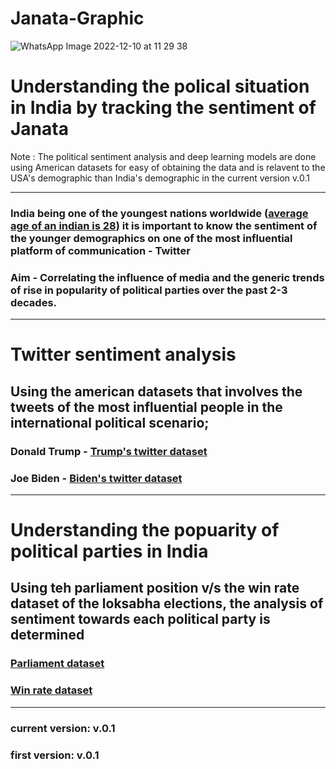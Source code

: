# Janata-Graphic
![WhatsApp Image 2022-12-10 at 11 29 38](https://user-images.githubusercontent.com/81732369/206835167-95b8ce1b-2e22-416a-876d-5dab59c81d68.jpg)

# Understanding the polical situation in India by tracking the sentiment of Janata
Note : The political sentiment analysis and deep learning models are done using American datasets for easy of obtaining the data and is relavent to the USA's demographic than India's demographic in the current version v.0.1
______

### India being one of the youngest nations worldwide ([average age  of an indian is 28](https://worldpopulationreview.com/country-rankings/median-age)) it is important to know the sentiment of the younger demographics on one of the most influential platform of communication - Twitter
### Aim - Correlating the influence of media and the generic trends of rise in popularity of political parties over the past 2-3 decades.
 ____

# Twitter sentiment analysis

## Using the american datasets that involves the tweets of the most influential people in the international political scenario; 
### Donald Trump - [Trump's twitter dataset](https://drive.google.com/file/d/1GHEjNc6thWrK-9fnYkn730l40ocrLVOD/view?usp=sharing)
### Joe Biden - [Biden's twitter dataset](https://drive.google.com/file/d/1CfRVneAuf_icpJT17jcqOYcw4TX3Fl_d/view?usp=sharing)
______

# Understanding the popuarity of political parties in India

## Using teh parliament position v/s the win rate dataset of the loksabha elections, the analysis of sentiment towards each political party is determined
### [Parliament dataset](https://drive.google.com/file/d/1YQdam_RzHtT0nI_mMQEAC_Y_cEVSHvrD/view?usp=sharing)
### [Win rate dataset](https://drive.google.com/file/d/1tpKxxedt2LUbMIEAxZ0QXz00_RpfYCsG/view?usp=sharing)
______

### current version: v.0.1
### first version: v.0.1
